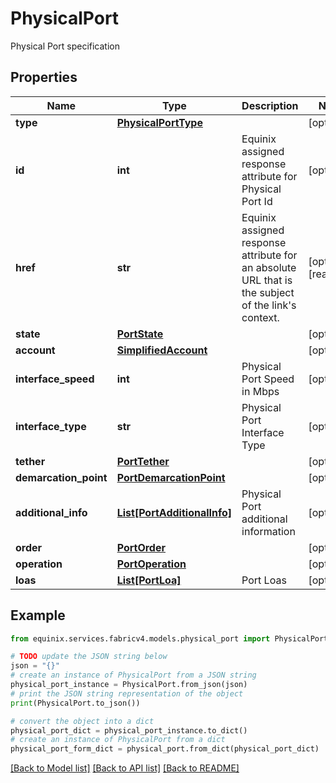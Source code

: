 # PhysicalPort

Physical Port specification

## Properties

Name | Type | Description | Notes
------------ | ------------- | ------------- | -------------
**type** | [**PhysicalPortType**](PhysicalPortType.md) |  | [optional] 
**id** | **int** | Equinix assigned response attribute for Physical Port Id | [optional] 
**href** | **str** | Equinix assigned response attribute for an absolute URL that is the subject of the link&#39;s context. | [optional] [readonly] 
**state** | [**PortState**](PortState.md) |  | [optional] 
**account** | [**SimplifiedAccount**](SimplifiedAccount.md) |  | [optional] 
**interface_speed** | **int** | Physical Port Speed in Mbps | [optional] 
**interface_type** | **str** | Physical Port Interface Type | [optional] 
**tether** | [**PortTether**](PortTether.md) |  | [optional] 
**demarcation_point** | [**PortDemarcationPoint**](PortDemarcationPoint.md) |  | [optional] 
**additional_info** | [**List[PortAdditionalInfo]**](PortAdditionalInfo.md) | Physical Port additional information | [optional] 
**order** | [**PortOrder**](PortOrder.md) |  | [optional] 
**operation** | [**PortOperation**](PortOperation.md) |  | [optional] 
**loas** | [**List[PortLoa]**](PortLoa.md) | Port Loas | [optional] 

## Example

```python
from equinix.services.fabricv4.models.physical_port import PhysicalPort

# TODO update the JSON string below
json = "{}"
# create an instance of PhysicalPort from a JSON string
physical_port_instance = PhysicalPort.from_json(json)
# print the JSON string representation of the object
print(PhysicalPort.to_json())

# convert the object into a dict
physical_port_dict = physical_port_instance.to_dict()
# create an instance of PhysicalPort from a dict
physical_port_form_dict = physical_port.from_dict(physical_port_dict)
```
[[Back to Model list]](../README.md#documentation-for-models) [[Back to API list]](../README.md#documentation-for-api-endpoints) [[Back to README]](../README.md)


